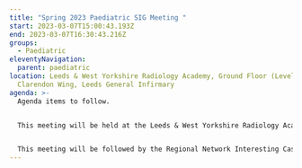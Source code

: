 ```yaml
---
title: "Spring 2023 Paediatric SIG Meeting "
start: 2023-03-07T15:00:43.193Z
end: 2023-03-07T16:30:43.216Z
groups:
  - Paediatric
eleventyNavigation:
  parent: paediatric
location: Leeds & West Yorkshire Radiology Academy, Ground Floor (Level B),
  Clarendon Wing, Leeds General Infirmary
agenda: >-
  Agenda items to follow.


  This meeting will be held at the Leeds & West Yorkshire Radiology Academy, Ground Floor (Level B), Clarendon Wing, Leeds General Infirmary


  This meeting will be followed by the Regional Network Interesting Cases Meeting at 5pm. Invites to this will be sent separately.
---
```

